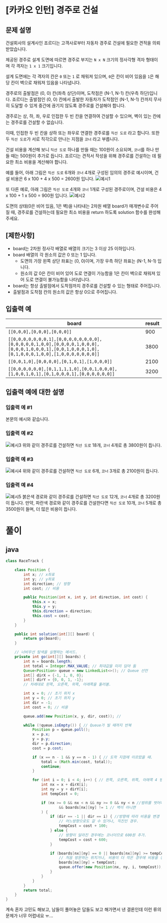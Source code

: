 # [카카오 인턴] 경주로 건설

## 문제 설명

건설회사의 설계사인 죠르디는 고객사로부터 자동차 경주로 건설에 필요한 견적을 의뢰받았습니다.

제공된 경주로 설계 도면에 따르면 경주로 부지는 `N x N` 크기의 정사각형 격자 형태이며 각 격자는 `1 x 1` 크기입니다.

설계 도면에는 각 격자의 칸은 `0` 또는 `1` 로 채워져 있으며, `0`은 칸이 비어 있음을 `1`은 해당 칸이 벽으로 채워져 있음을 나타냅니다.

경주로의 출발점은 (0, 0) 칸(좌측 상단)이며, 도착점은 (N-1, N-1) 칸(우측 하단)입니다. 죠르디는 출발점인 (0, 0) 칸에서 출발한 자동차가 도착점인 (N-1, N-1) 칸까지 무사히 도달할 수 있게 중간에 끊기지 않도록 경주로를 건설해야 합니다.

경주로는 상, 하, 좌, 우로 인접한 두 빈 칸을 연결하여 건설할 수 있으며, 벽이 있는 칸에는 경주로를 건설할 수 없습니다.

이때, 인접한 두 빈 칸을 상하 또는 좌우로 연결한 경주로를 `직선 도로` 라고 합니다.
또한 두 `직선 도로`가 서로 직각으로 만나는 지점을 `코너` 라고 부릅니다.

건설 비용을 계산해 보니 `직선 도로` 하나를 만들 때는 100원이 소요되며, `코너`를 하나 만들 때는 500원이 추가로 듭니다.
죠르디는 견적서 작성을 위해 경주로를 건설하는 데 필요한 최소 비용을 계산해야 합니다.

예를 들어, 아래 그림은 `직선 도로` 6개와 `코너` 4개로 구성된 임의의 경주로 예시이며, 건설 비용은 6 x 100 + 4 x 500 = 2600원 입니다.
![예시1](./경주로_건설_image/kakao_road2.png)

또 다른 예로, 아래 그림은 `직선 도로` 4개와 `코너` 1개로 구성된 경주로이며, 건설 비용은 4 x 100 + 1 x 500 = 900원 입니다.
![예시2](./경주로_건설_image/kakao_road3.png)

도면의 상태(0은 비어 있음, 1은 벽)을 나타내는 2차원 배열 board가 매개변수로 주어질 때, 경주로를 건설하는데 필요한 최소 비용을 return 하도록 solution 함수를 완성해주세요.

## [제한사항]
- board는 2차원 정사각 배열로 배열의 크기는 3 이상 25 이하입니다.
- board 배열의 각 원소의 값은 0 또는 1 입니다.
  - 도면의 가장 왼쪽 상단 좌표는 (0, 0)이며, 가장 우측 하단 좌표는 (N-1, N-1) 입니다.
  - 원소의 값 0은 칸이 비어 있어 도로 연결이 가능함을 1은 칸이 벽으로 채워져 있어 도로 연결이 불가능함을 나타냅니다.
- board는 항상 출발점에서 도착점까지 경주로를 건설할 수 있는 형태로 주어집니다.
- 출발점과 도착점 칸의 원소의 값은 항상 0으로 주어집니다.

## 입출력 예

| board                                                                                                                                               | result |
| --------------------------------------------------------------------------------------------------------------------------------------------------- | ------ |
| `[[0,0,0],[0,0,0],[0,0,0]]`                                                                                                                         | 900    |
| `[[0,0,0,0,0,0,0,1],[0,0,0,0,0,0,0,0],[0,0,0,0,0,1,0,0],[0,0,0,0,1,0,0,0],[0,0,0,1,0,0,0,1],[0,0,1,0,0,0,1,0],[0,1,0,0,0,1,0,0],[1,0,0,0,0,0,0,0]]` | 3800   |
| `[[0,0,1,0],[0,0,0,0],[0,1,0,1],[1,0,0,0]]`                                                                                                         | 2100   |
| `[[0,0,0,0,0,0],[0,1,1,1,1,0],[0,0,1,0,0,0],[1,0,0,1,0,1],[0,1,0,0,0,1],[0,0,0,0,0,0]]`                                                             | 3200   |

## 입출력 예에 대한 설명
### 입출력 예 #1
본문의 예시와 같습니다.

### 입출력 예 #2
![예시3](./경주로_건설_image/kakao_road4.png)
위와 같이 경주로를 건설하면 `직선 도로` 18개, `코너` 4개로 총 3800원이 듭니다.

### 입출력 예 #3
![예시4](./경주로_건설_image/kakao_road5.png)
위와 같이 경주로를 건설하면 `직선 도로` 6개, `코너` 3개로 총 2100원이 듭니다.

### 입출력 예 #4
![예시5](./경주로_건설_image/kakao_road6.png)
붉은색 경로와 같이 경주로를 건설하면 `직선 도로` 12개, `코너` 4개로 총 3200원이 듭니다.
만약, 파란색 경로와 같이 경주로를 건설한다면 `직선 도로` 10개, `코너` 5개로 총 3500원이 들며, 더 많은 비용이 듭니다.

# 풀이

## java

```java
class RaceTrack {

    class Position {
        int x; // x좌표
        int y; // y좌표
        int direction; // 방향
        int cost; // 비용

        public Position(int x, int y, int direction, int cost) {
            this.x = x;
            this.y = y;
            this.direction = direction;
            this.cost = cost;
        }
    }

    public int solution(int[][] board) {
        return go(board);
    }

    // 너비우선 탐색을 실행하는 메서드.
    private int go(int[][] boards) {
        int n = boards.length;
        int total = Integer.MAX_VALUE; // 최대값을 미리 담아 둠
        Queue<Position> queue = new LinkedList<>(); // Queue 선언
        int[] dirX = {-1, 1, 0, 0};
        int[] dirY = {0, 0, 1, -1};
        // 차례대로 왼쪽, 오른쪽, 위쪽, 아래쪽을 둘러봄.

        int x = 0; // 초기 위치 x
        int y = 0; // 초기 위치 y
        int dir = -1;
        int cost = 0; // 비용

        queue.add(new Position(x, y, dir, cost)); //

        while (!queue.isEmpty()) { // Queue가 빌 때까지 반복
            Position p = queue.poll();
            x = p.x;
            y = p.y;
            dir = p.direction;
            cost = p.cost;

            if (x == n - 1 && y == n - 1) { // 도착 지점에 이르렀을 때.
                total = (Math.min(cost, total));
                continue;
            }

            for (int i = 0; i < 4; i++) { // 왼쪽, 오른쪽, 위쪽, 아래쪽 4 방향 모두 탐색
                int nx = x + dirX[i];
                int ny = y + dirY[i];
                int tempCost = 0;

                if (nx >= 0 && nx < n && ny >= 0 && ny < n //범위를 벗어나지 않고
                        && boards[nx][ny] != 1 // 벽이 아니면
                ) {
                    if (dir == -1 || dir == i) { //방향에 따라 비용을 변경
                        // 어느방향으로도 갈 수 있거나, 직진인 경우.
                        tempCost = cost + 100;
                    } else {
                        // 방향이 달라진 경우에는 코너이므로 600원 추가.
                        tempCost = cost + 600;
                    }

                    if (boards[nx][ny] == 0 || boards[nx][ny] >= tempCost) {
                        // 처음 방문하는 위치거나, 비용이 더 작은 경우에 비용을 갱신해준다.
                        boards[nx][ny] = tempCost;
                        queue.offer(new Position(nx, ny, i, tempCost));
                    }
                }
            }
        }
        return total;
    }
}
```
계속 혼자 고민도 해보고, 남들이 풀어놓은 답들도 보고 해가면서 낸 결론인데
이런 류의 문제가 너무 어렵네요 ㅠ...
